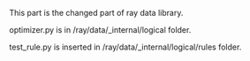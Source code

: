 This part is the changed part of ray data library.

optimizer.py is in /ray/data/_internal/logical folder. 

test_rule.py is inserted in /ray/data/_internal/logical/rules folder.
